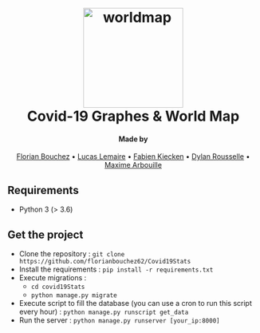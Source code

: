 <h1 align="center">
  <br>
  <img src="https://img.icons8.com/color/480/world-map-continents.png" alt="worldmap" width="200">
  <br>
    Covid-19 Graphes & World Map
  <br>
</h1>

<h4 align="center">Made by</h4>

<p align="center">
  <a href="https://github.com/florianbouchez62">Florian Bouchez</a> •
  <a href="https://github.com/lucaslemaire">Lucas Lemaire</a> •
  <a href="https://github.com/fkiecken">Fabien Kiecken</a> •
  <a href="https://github.com/Drousselle">Dylan Rousselle</a> •
  <a href="https://github.com/Maximus40">Maxime Arbouille</a>
</p>

## Requirements
- Python 3 (> 3.6)

## Get the project
- Clone the repository : `git clone https://github.com/florianbouchez62/Covid19Stats`
- Install the requirements : `pip install -r requirements.txt`
- Execute migrations :
  - `cd covid19Stats`
  - `python manage.py migrate`
- Execute script to fill the database (you can use a cron to run this script every hour) : `python manage.py runscript get_data`
- Run the server : `python manage.py runserver [your_ip:8000]`
